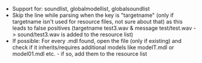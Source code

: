 * Support for: soundlist, globalmodellist, globalsoundlist
* Skip the line while parsing when the key is "targetname" (only if targetname isn't used for resource files, not sure about that) as this leads to false positives (targetname test3.wav & message test/test.wav -> sound/test3.wav is added to the resource list)
* If possible: For every .mdl found, open the file (only if existing) and check if it inherits/requires additional models like modelT.mdl or model01.mdl etc. - if so, add them to the resource list
